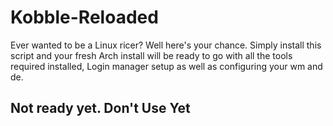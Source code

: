 # Kobble-Reloaded
Ever wanted to be a Linux ricer? Well here's your chance. Simply install this script and your fresh Arch install will be ready to go with all the tools required installed, Login manager setup as well as configuring your wm and de.

## Not ready yet. Don't Use Yet
